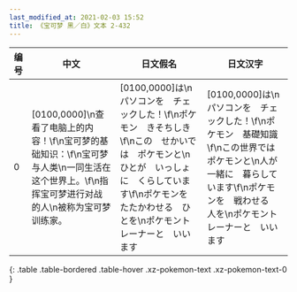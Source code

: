 ```yaml
---
last_modified_at: 2021-02-03 15:52
title: 《宝可梦 黑／白》文本 2-432
---
```

| 编号 | 中文 | 日文假名 | 日文汉字 |
| ---- | ---- | ---- | --- |
| 0 | [0100,0000]\n查看了电脑上的内容！\f\n宝可梦的基础知识：\f\n宝可梦与人类\n一同生活在这个世界上。\f\n指挥宝可梦进行对战的人\n被称为宝可梦训练家。 | [0100,0000]は\nパソコンを　チェックした！\f\nポケモン　きそちしき\f\nこの　せかいでは　ポケモンと\nひとが　いっしょに　くらしています\f\nポケモンを　たたかわせる　ひとを\nポケモントレーナーと　いいます | [0100,0000]は\nパソコンを　チェックした！\f\nポケモン　基礎知識\f\nこの世界では　ポケモンと\n人が　一緒に　暮らしています\f\nポケモンを　戦わせる　人を\nポケモントレーナーと　いいます |
{: .table .table-bordered .table-hover .xz-pokemon-text .xz-pokemon-text-0 }
